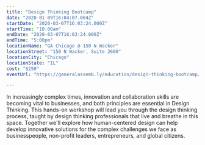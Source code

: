 ```yaml
---
title: "Design Thinking Bootcamp"
date: "2020-01-09T16:04:07.004Z"
startDate: "2020-03-07T16:03:24.000Z"
startTime: "10:00am"
endDate: "2020-03-07T16:03:24.000Z"
endTime: "5:00pm"
locationName: "GA Chicago @ 150 N Wacker"
locationStreet: "150 N Wacker, Suite 2600"
locationCity: "Chicago"
locationState: "IL"
cost: "$250"
eventUrl: "https://generalassemb.ly/education/design-thinking-bootcamp/chicago/95864"

---
```


In increasingly complex times, innovation and collaboration skills are becoming vital to businesses, and both principles are essential in Design Thinking. This hands-on workshop will lead you through the design thinking process, taught by design thinking professionals that live and breathe in this space. Together we'll explore how human-centered design can help develop innovative solutions for the complex challenges we face as businesspeople, non-profit leaders, entrepreneurs, and global citizens.

